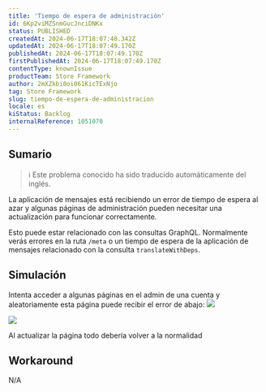 ```yaml
---
title: 'Tiempo de espera de administración'
id: 6Kp2viMZSnmGucJnciDNKx
status: PUBLISHED
createdAt: 2024-06-17T18:07:48.342Z
updatedAt: 2024-06-17T18:07:49.170Z
publishedAt: 2024-06-17T18:07:49.170Z
firstPublishedAt: 2024-06-17T18:07:49.170Z
contentType: knownIssue
productTeam: Store Framework
author: 2mXZkbi0oi061KicTExNjo
tag: Store Framework
slug: tiempo-de-espera-de-administracion
locale: es
kiStatus: Backlog
internalReference: 1051070
---
```


## Sumario

>ℹ️ Este problema conocido ha sido traducido automáticamente del inglés.


La aplicación de mensajes está recibiendo un error de tiempo de espera al azar y algunas páginas de administración pueden necesitar una actualización para funcionar correctamente.

Esto puede estar relacionado con las consultas GraphQL. Normalmente verás errores en la ruta `/meta` o un tiempo de espera de la aplicación de mensajes relacionado con la consulta `translateWithDeps`.


##

## Simulación


Intenta acceder a algunas páginas en el admin de una cuenta y aleatoriamente esta página puede recibir el error de abajo:
 ![](https://vtexhelp.zendesk.com/attachments/token/zNzGxtaY5SszSHGFiKRMiCXda/?name=image.png)

 ![](https://vtexhelp.zendesk.com/attachments/token/KqbIgf2qqZIAdpYgXJcaiu5FJ/?name=image.png)

Al actualizar la página todo debería volver a la normalidad



## Workaround


N/A





